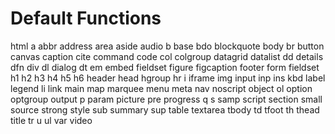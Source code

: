 # Default Functions

html
a
abbr
address
area
aside
audio
b
base
bdo
blockquote
body
br
button
canvas
caption
cite
command
code
col
colgroup
datagrid
datalist
dd
details
dfn
div
dl
dialog
dt
em
embed
fieldset
figure
figcaption
footer
form
fieldset
h1
h2
h3
h4
h5
h6
header
head
hgroup
hr
i
iframe
img
input
inp
ins
kbd
label
legend
li
link
main
map
marquee
menu
meta
nav
noscript
object
ol
option
optgroup
output
p
param
picture
pre
progress
q
s
samp
script
section
small
source
strong
style
sub
summary
sup
table
textarea
tbody
td
tfoot
th
thead
title
tr
u
ul
var
video